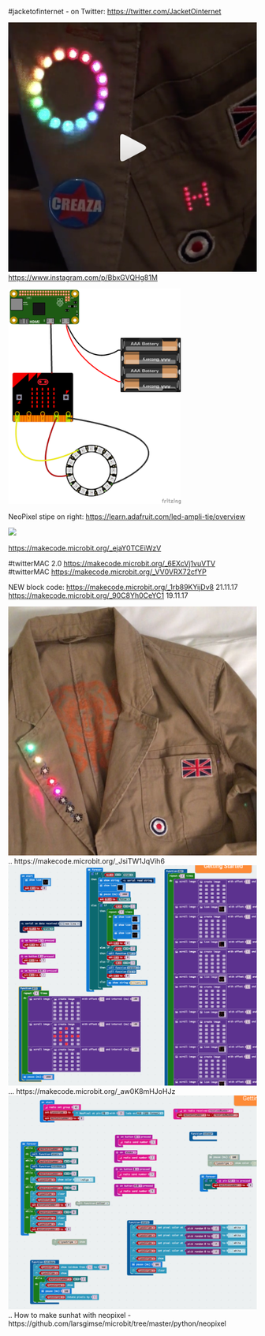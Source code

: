 #jacketofinternet - on Twitter: https://twitter.com/JacketOinternet

<a href="https://www.instagram.com/p/BbxGVQHg81M"><img src="https://github.com/larsgimse/jacketofinternet/blob/master/neopixel_jacket.png">
</a>
https://www.instagram.com/p/BbxGVQHg81M


<img src="https://github.com/larsgimse/jacketofinternet/blob/master/jacketofinternet_1_bb.png" width="350">

NeoPixel stipe on right: https://learn.adafruit.com/led-ampli-tie/overview

<img src="https://s3.amazonaws.com/learn-production/guides/images/000/000/216/medium800/Collin-pixel-tie.jpg?1448301180" width="200">


https://makecode.microbit.org/_ejaY0TCEiWzV

#twitterMAC 2.0 https://makecode.microbit.org/_6EXcVj1vuVTV
#twitterMAC https://makecode.microbit.org/_VV0VRX72cfYP


NEW block code: https://makecode.microbit.org/_1rb89KYijDv8 21.11.17
https://makecode.microbit.org/_90C8Yh0CeYC1 19.11.17

<img src="https://github.com/larsgimse/jacketofinternet/blob/master/jacketofinternet.png">
..
https://makecode.microbit.org/_JsiTW1JqVih6
<img src="https://github.com/larsgimse/jacketofinternet/blob/master/resive_tweet_send_to_hat.png">
...
https://makecode.microbit.org/_aw0K8mHJoHJz
<img src="https://github.com/larsgimse/jacketofinternet/blob/master/sunhat.png">
..
How to make sunhat with neopixel - https://github.com/larsgimse/microbit/tree/master/python/neopixel
